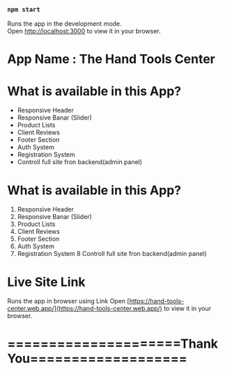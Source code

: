 
### `npm start`

Runs the app in the development mode.\
Open [http://localhost:3000](http://localhost:3000) to view it in your browser.

# App Name : The Hand Tools Center


# What is available in this App?
- Responsive Header
- Responsive Banar (Slider)
- Product Lists
- Client Reviews
- Footer Section
- Auth System
- Registration System
- Controll full site fron backend(admin panel)

# What is available in this App?
1. Responsive Header
2. Responsive Banar (Slider)
3. Product Lists
4. Client Reviews
5. Footer Section
6. Auth System
7. Registration System
8 Controll full site fron backend(admin panel)



# Live Site Link
Runs the app in browser using Link
Open [https://hand-tools-center.web.app/](https://hand-tools-center.web.app/) to view it in your browser.

#  =====================Thank You===================